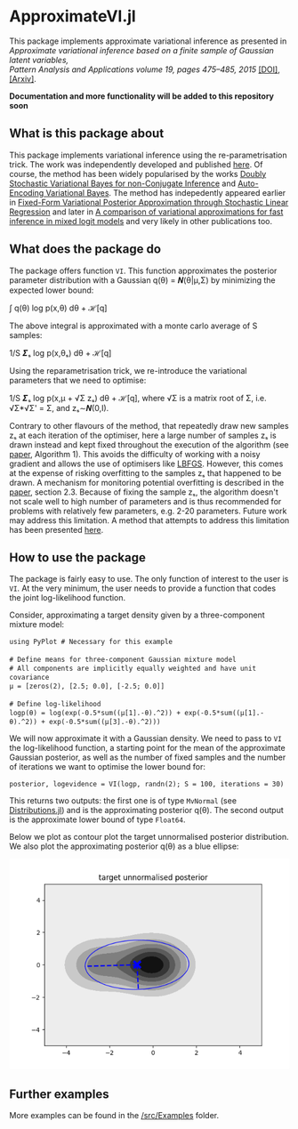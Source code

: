 # ApproximateVI.jl

This package implements approximate variational inference as presented in  
*Approximate variational inference based on a finite sample of Gaussian latent variables,  
Pattern Analysis and Applications volume 19, pages 475–485, 2015* [[DOI]](https://doi.org/10.1007/s10044-015-0496-9), [[Arxiv]](https://arxiv.org/pdf/1906.04507.pdf).

**Documentation and more functionality will be added to this repository soon**


## What is this package about

This package implements variational inference using the re-parametrisation trick.
The work was independently developed and published [here](https://doi.org/10.1007/s10044-015-0496-9). 
Of course, the method has been widely popularised by the works [Doubly Stochastic Variational Bayes for non-Conjugate Inference](http://proceedings.mlr.press/v32/titsias14.pdf) and [Auto-Encoding Variational Bayes](https://arxiv.org/abs/1312.6114).
The method has indepedently appeared earlier in [Fixed-Form Variational Posterior Approximation through Stochastic Linear Regression](https://arxiv.org/abs/1206.6679) and later in [A comparison of variational approximations for fast inference in mixed logit models](https://link.springer.com/article/10.1007%2Fs00180-015-0638-y) and very likely in other publications too.


## What does the package do

The package offers function `VI`. This function approximates the posterior parameter distribution
with a Gaussian q(θ) = 𝜨(θ|μ,Σ) by minimizing the expected lower bound:

∫ q(θ) log p(x,θ) dθ + ℋ[q]

The above integral is approximated with a monte carlo average of S samples:

1/S 𝜮ₛ log p(x,θₛ) dθ + ℋ[q]

Using the reparametrisation trick, we re-introduce the variational parameters that we need to optimise:

1/S 𝜮ₛ log p(x,μ + √Σ zₛ) dθ + ℋ[q], where √Σ is a matrix root of Σ, i.e. √Σ*√Σ' = Σ, and zₛ∼𝜨(0,I).

Contrary to other flavours of the method, that repeatedly draw new samples zₛ at each iteration of the optimiser, here a large number of samples zₛ is drawn
instead and kept fixed throughout the execution of the algorithm (see [paper](https://arxiv.org/pdf/1906.04507.pdf), Algorithm 1).
This avoids the difficulty of working with a noisy gradient and allows the use of optimisers like [LBFGS](https://en.wikipedia.org/wiki/Limited-memory_BFGS). However, this comes at the expense of risking overfitting to the samples zₛ that happened to be drawn. A mechanism for monitoring potential overfitting is described in the [paper](https://arxiv.org/pdf/1906.04507.pdf), section 2.3. Because of fixing the sample zₛ, the algorithm doesn't not scale well to high number of parameters and is thus recommended for problems with relatively few parameters, e.g. 2-20 parameters. Future work may address this limitation. A method that attempts to address this limitation has been presented [here](https://arxiv.org/abs/1901.04791). 

## How to use the package

The package is fairly easy to use. The only function of interest to the user is `VI`. At the very minimum, the user needs to provide a function that codes the joint log-likelihood function.

Consider, approximating a target density given by a three-component mixture model:

```
using PyPlot # Necessary for this example

# Define means for three-component Gaussian mixture model
# All components are implicitly equally weighted and have unit covariance
μ = [zeros(2), [2.5; 0.0], [-2.5; 0.0]]

# Define log-likelihood
logp(θ) = log(exp(-0.5*sum((μ[1].-θ).^2)) + exp(-0.5*sum((μ[1].-θ).^2)) + exp(-0.5*sum((μ[3].-θ).^2)))
```

We will now approximate it with a Gaussian density. We need to pass to ```VI``` the log-likelihood function, a starting point for the mean of the approximate Gaussian posterior, as well as the number of fixed samples and the number of iterations we want to optimise the lower bound for:

```
posterior, logevidence = VI(logp, randn(2); S = 100, iterations = 30)
```

This returns two outputs: the first one is of type ```MvNormal``` (see [Distributions.jl](https://github.com/JuliaStats/Distributions.jl)) and is the approximating posterior  q(θ). The second output is the approximate lower bound of type ```Float64```.

Below we plot as contour plot the target unnormalised posterior distribution.
We also plot the approximating posterior q(θ) as a blue ellipse:

![image](docs/images/examplemixturemodel_ellipse.png)


## Further examples
More examples can be found in the [/src/Examples](/src/Examples) folder.


